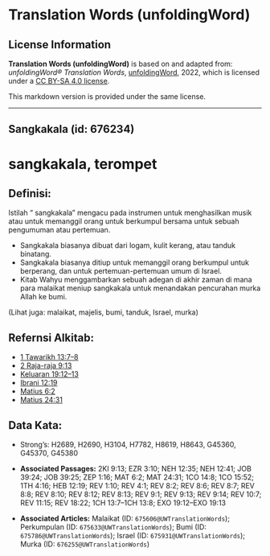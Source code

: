# Translation Words (unfoldingWord)

## License Information

**Translation Words (unfoldingWord)** is based on and adapted from: _unfoldingWord® Translation Words_, [unfoldingWord](https://unfoldingword.org/utw), 2022, which is licensed under a [CC BY-SA 4.0 license](https://creativecommons.org/licenses/by-sa/4.0/legalcode.en).

This markdown version is provided under the same license.



--------------------------------

## Sangkakala (id: 676234)

sangkakala, terompet
====================

Definisi:
---------

Istilah “ sangkakala” mengacu pada instrumen untuk menghasilkan musik atau untuk memanggil orang untuk berkumpul bersama untuk sebuah pengumuman atau pertemuan.

* Sangkakala biasanya dibuat dari logam, kulit kerang, atau tanduk binatang.
* Sangkakala biasanya ditiup untuk memanggil orang berkumpul untuk berperang, dan untuk pertemuan\-pertemuan umum di Israel.
* Kitab Wahyu menggambarkan sebuah adegan di akhir zaman di mana para malaikat meniup sangkakala untuk menandakan pencurahan murka Allah ke bumi.

(Lihat juga: malaikat, majelis, bumi, tanduk, Israel, murka)

Refernsi Alkitab:
-----------------

* [1 Tawarikh 13:7–8](https://ref.ly/1Chr0:0)
* [2 Raja\-raja 9:13](https://ref.ly/2Kgs0:0)
* [Keluaran 19:12–13](https://ref.ly/Exod19:12-Exod19:13)
* [Ibrani 12:19](https://ref.ly/Heb12:19)
* [Matius 6:2](https://ref.ly/Matt6:2)
* [Matius 24:31](https://ref.ly/Matt24:31)

Data Kata:
----------

* Strong’s: H2689, H2690, H3104, H7782, H8619, H8643, G45360, G45370, G45380

* **Associated Passages:** 2KI 9:13; EZR 3:10; NEH 12:35; NEH 12:41; JOB 39:24; JOB 39:25; ZEP 1:16; MAT 6:2; MAT 24:31; 1CO 14:8; 1CO 15:52; 1TH 4:16; HEB 12:19; REV 1:10; REV 4:1; REV 8:2; REV 8:6; REV 8:7; REV 8:8; REV 8:10; REV 8:12; REV 8:13; REV 9:1; REV 9:13; REV 9:14; REV 10:7; REV 11:15; REV 18:22; 1CH 13:7–1CH 13:8; EXO 19:12–EXO 19:13
* **Associated Articles:** Malaikat (ID: `675606@UWTranslationWords`); Perkumpulan (ID: `675633@UWTranslationWords`); Bumi (ID: `675786@UWTranslationWords`); Israel (ID: `675931@UWTranslationWords`); Murka (ID: `676255@UWTranslationWords`)

